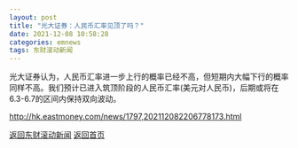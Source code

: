 ```yaml
---
layout: post
title: "光大证券：人民币汇率见顶了吗？"
date: 2021-12-08 10:58:28
categories: emnews
tags: 东财滚动新闻
---
```


光大证券认为，人民币汇率进一步上行的概率已经不高，但短期内大幅下行的概率同样不高。我们预计已进入筑顶阶段的人民币汇率(美元对人民币)，后期或将在6.3-6.7的区间内保持双向波动。

<http://hk.eastmoney.com/news/1797,202112082206778173.html>

[返回东财滚动新闻](../emnews/)
[返回首页](../)